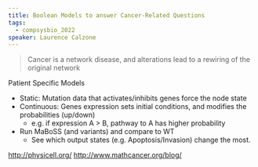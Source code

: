 ```yaml
---
title: Boolean Models to answer Cancer-Related Questions
tags:
  - compsysbio_2022
speaker: Laurence Calzone
---
```


> Cancer is a network disease, and alterations lead to a rewiring of the original network


Patient Specific Models
- Static: Mutation data that activates/inhibits genes force the node state
- Continuous: Genes expression sets initial conditions, and modifies the probabilities (up/down)
	- e.g. if expression A > B, pathway to A has higher probability 
- Run MaBoSS (and variants) and compare to WT
	- See which output states (e.g. Apoptosis/Invasion) change the most. 


http://physicell.org/
http://www.mathcancer.org/blog/